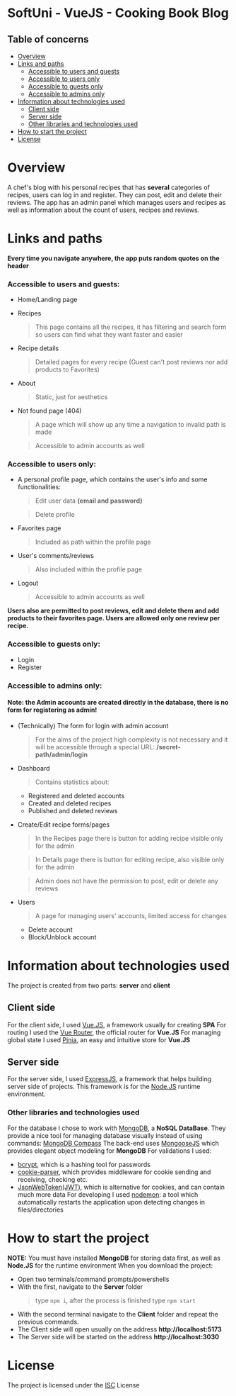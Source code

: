 # SoftUni - VueJS - Cooking Book Blog
## Table of concerns
- [Overview](#overview)
- [Links and paths](#links-and-paths)
  - [Accessible to users and guests](#accessible-to-users-and-guests)
  - [Accessible to users only](#accessible-to-users-only)
  - [Accessible to guests only](#accessible-to-guests-only)
  - [Accessible to admins only](#accessible-to-admins-only)
- [Information about technologies used](#information-about-technologies-used)
  - [Client side](#client-side)
  - [Server side](#server-side)
  - [Other libraries and technologies used](#other-libraries-and-technologies-used)
- [How to start the project](#how-to-start-the-project)
- [License](#license)

# Overview

A chef's blog with his personal recipes that has **several** categories of recipes, users can log in and register. They can post, edit and delete their reviews. The app has an admin panel which manages users and recipes as well as information about the count of users, recipes and reviews.

# Links and paths

**Every time you navigate anywhere, the app puts random quotes on the header**
### Accessible to users and guests:
- Home/Landing page
- Recipes
  > This page contains all the recipes, it has filtering and search form so users can find what they want faster and easier
- Recipe details
  > Detailed pages for every recipe (Guest can't post reviews nor add products to Favorites)
- About
  > Static, just for aesthetics
- Not found page (404)
  > A page which will show up any time a navigation to invalid path is made

  > Accessible to admin accounts as well

### Accessible to users only:
- A personal profile page, which contains the user's info and some functionalities:
  > Edit user data **(email and password)**
  
  > Delete profile
- Favorites page
  > Included as path within the profile page
- User's comments/reviews
  > Also included within the profile page
- Logout
  > Accessible to admin accounts as well

**Users also are permitted to post reviews, edit and delete them and add products to their favorites page. Users are allowed only one review per recipe.**

### Accessible to guests only:
- Login
- Register
### Accessible to admins only:
#### Note: the Admin accounts are created directly in the database, there is no form for registering as admin!
- (Technically) The form for login with admin account
  > For the aims of the project high complexity is not necessary and it will be accessible through a special URL: **/secret-path/admin/login**
- Dashboard
  > Contains statistics about:
  - Registered and deleted accounts
  - Created and deleted recipes
  - Published and deleted reviews

- Create/Edit recipe forms/pages
  > In the Recipes page there is button for adding recipe visible only for the admin

  > In Details page there is button for editing recipe, also visible only for the admin

  > Admin does not have the permission to post, edit or delete any reviews

- Users
  > A page for managing users' accounts, limited access for changes
  - Delete account
  - Block/Unblock account

# Information about technologies used

The project is created from two parts: **server** and **client**
## Client side

For the client side, I used [Vue.JS](https://vuejs.org/), a framework usually for creating **SPA**
For routing I used the [Vue Router](https://router.vuejs.org/), the official router for **Vue.JS**
For managing global state I used [Pinia](https://pinia.vuejs.org/), an easy and intuitive store for **Vue.JS**  


## Server side

For the server side, I used [ExpressJS](https://expressjs.com/), a framework that helps building server side of projects. This framework is for the [Node.JS](https://nodejs.org/en) runtime environment.  

### Other libraries and technologies used

For the database I chose to work with [MongoDB](https://www.mongodb.com/), a **NoSQL DataBase**.
They provide a nice tool for managing database visually instead of using commands: [MongoDB Compass](https://www.mongodb.com/products/compass)
The back-end uses [MongooseJS](https://mongoosejs.com/) which provides elegant object modeling for **MongoDB**
For validations I used:
- [bcrypt](https://www.npmjs.com/package/bcrypt), which is a hashing tool for passwords
- [cookie-parser](https://www.npmjs.com/package/cookie-parser), which provides middleware for cookie sending and receiving, checking etc.
- [JsonWebToken(JWT)](https://www.npmjs.com/package/jsonwebtoken), which is alternative for cookies, and can contain much more data
For developing I used [nodemon](https://www.npmjs.com/package/nodemon): a tool which automatically restarts the application upon detecting changes in files/directories

# How to start the project
**NOTE:** You must have installed **MongoDB** for storing data first, as well as **Node.JS** for the runtime environment
When you download the project:
- Open two terminals/command prompts/powershells
- With the first, navigate to the **Server** folder
  > type `npm i`, after the process is finished type `npm start`
- With the second terminal navigate to the **Client** folder and repeat the previous commands.
- The Client side will open usually on the address **http://localhost:5173**
- The Server side will be started on the address **http://localhost:3030**
# License

The project is licensed under the [ISC](https://opensource.org/license/isc-license-txt/) License